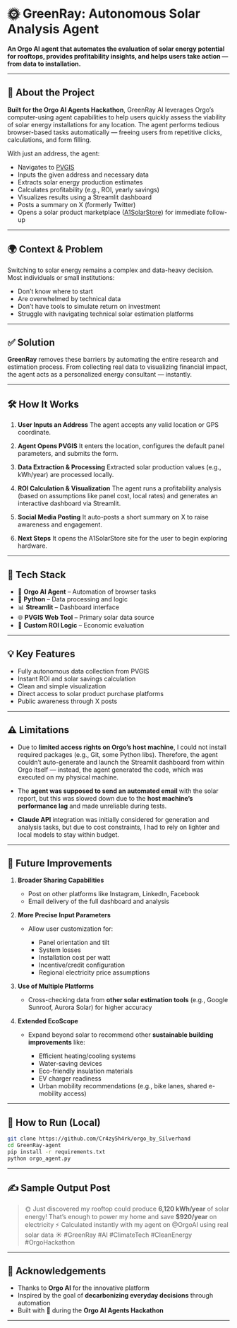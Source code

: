 

# 🌞 GreenRay: Autonomous Solar Analysis Agent

**An Orgo AI agent that automates the evaluation of solar energy potential for rooftops, provides profitability insights, and helps users take action — from data to installation.**

---

## 🧠 About the Project

**Built for the Orgo AI Agents Hackathon**, GreenRay AI leverages Orgo’s computer-using agent capabilities to help users quickly assess the viability of solar energy installations for any location. The agent performs tedious browser-based tasks automatically — freeing users from repetitive clicks, calculations, and form filling.

With just an address, the agent:

* Navigates to [PVGIS](https://re.jrc.ec.europa.eu/pvg_tools/en/)
* Inputs the given address and necessary data
* Extracts solar energy production estimates
* Calculates profitability (e.g., ROI, yearly savings)
* Visualizes results using a Streamlit dashboard
* Posts a summary on X (formerly Twitter)
* Opens a solar product marketplace ([A1SolarStore](https://a1solarstore.com/)) for immediate follow-up

---

## 🌍 Context & Problem

Switching to solar energy remains a complex and data-heavy decision. Most individuals or small institutions:

* Don’t know where to start
* Are overwhelmed by technical data
* Don’t have tools to simulate return on investment
* Struggle with navigating technical solar estimation platforms

---

## ✅ Solution

**GreenRay** removes these barriers by automating the entire research and estimation process. From collecting real data to visualizing financial impact, the agent acts as a personalized energy consultant — instantly.

---

## 🛠️ How It Works

1. **User Inputs an Address**
   The agent accepts any valid location or GPS coordinate.

2. **Agent Opens PVGIS**
   It enters the location, configures the default panel parameters, and submits the form.

3. **Data Extraction & Processing**
   Extracted solar production values (e.g., kWh/year) are processed locally.

4. **ROI Calculation & Visualization**
   The agent runs a profitability analysis (based on assumptions like panel cost, local rates) and generates an interactive dashboard via Streamlit.

5. **Social Media Posting**
   It auto-posts a short summary on X to raise awareness and engagement.

6. **Next Steps**
   It opens the A1SolarStore site for the user to begin exploring hardware.

---

## 🧱 Tech Stack

* 🧠 **Orgo AI Agent** – Automation of browser tasks
* 🐍 **Python** – Data processing and logic
* 📊 **Streamlit** – Dashboard interface
* 🌐 **PVGIS Web Tool** – Primary solar data source
* 🧮 **Custom ROI Logic** – Economic evaluation

---

## 💡 Key Features

* Fully autonomous data collection from PVGIS
* Instant ROI and solar savings calculation
* Clean and simple visualization
* Direct access to solar product purchase platforms
* Public awareness through X posts

---

## ⚠️ Limitations

* Due to **limited access rights on Orgo’s host machine**, I could not install required packages (e.g., Git, some Python libs). Therefore, the agent couldn’t auto-generate and launch the Streamlit dashboard from within Orgo itself — instead, the agent generated the code, which was executed on my physical machine.

* The **agent was supposed to send an automated email** with the solar report, but this was slowed down due to the **host machine’s performance lag** and made unreliable during tests.

* **Claude API** integration was initially considered for generation and analysis tasks, but due to cost constraints, I had to rely on lighter and local models to stay within budget.

---

## 🚀 Future Improvements

1. **Broader Sharing Capabilities**

   * Post on other platforms like Instagram, LinkedIn, Facebook
   * Email delivery of the full dashboard and analysis

2. **More Precise Input Parameters**

   * Allow user customization for:

     * Panel orientation and tilt
     * System losses
     * Installation cost per watt
     * Incentive/credit configuration
     * Regional electricity price assumptions

3. **Use of Multiple Platforms**

   * Cross-checking data from **other solar estimation tools** (e.g., Google Sunroof, Aurora Solar) for higher accuracy

4. **Extended EcoScope**

   * Expand beyond solar to recommend other **sustainable building improvements** like:

     * Efficient heating/cooling systems
     * Water-saving devices
     * Eco-friendly insulation materials
     * EV charger readiness
     * Urban mobility recommendations (e.g., bike lanes, shared e-mobility access)

---

## 🏁 How to Run (Local)

```bash
git clone https://github.com/Cr4zy5h4rk/orgo_by_Silverhand
cd GreenRay-agent
pip install -r requirements.txt
python orgo_agent.py
```

---

## ✍️ Sample Output Post

> 🌞 Just discovered my rooftop could produce **6,120 kWh/year** of solar energy!
> That’s enough to power my home and save **\$920/year** on electricity ⚡
> Calculated instantly with my agent on @OrgoAI using real solar data ☀️
> \#GreenRay #AI #ClimateTech #CleanEnergy #OrgoHackathon

---

## 🙌 Acknowledgements

* Thanks to **Orgo AI** for the innovative platform
* Inspired by the goal of **decarbonizing everyday decisions** through automation
* Built with 💚 during the **Orgo AI Agents Hackathon**

---

